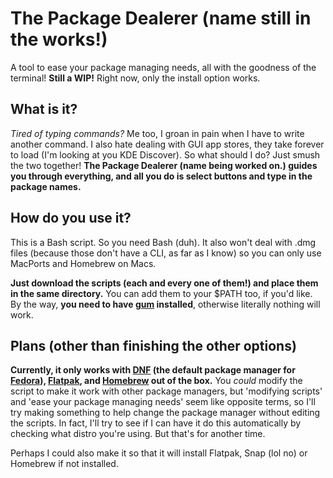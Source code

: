 # The Package Dealerer (name still in the works!)
A tool to ease your package managing needs, all with the goodness of the terminal!
**Still a WIP!** Right now, only the install option works.

## What is it?
*Tired of typing commands?* Me too, I groan in pain when I have to write another command. I also hate dealing with GUI app stores, they take forever to load (I'm looking at you KDE Discover). So what should I do? Just smush the two together! **The Package Dealerer (name being worked on.) guides you through everything, and all you do is select buttons and type in the package names.** 

## How do you use it?
This is a Bash script. So you need Bash (duh). It also won't deal with .dmg files (because those don't have a CLI, as far as I know) so you can only use MacPorts and Homebrew on Macs.

**Just download the scripts (each and every one of them!) and place them in the same directory.** You can add them to your $PATH too, if you'd like. By the way, **you need to have [gum](https://github.com/charmbracelet/gum) installed**, otherwise literally nothing will work.

## Plans (other than finishing the other options)
**Currently, it only works with [DNF](https://docs.fedoraproject.org/en-US/fedora/latest/system-administrators-guide/package-management/DNF/) (the default package manager for [Fedora](https://getfedora.org/)), [Flatpak](https://www.flatpak.org/), and [Homebrew](https://brew.sh/) out of the box.** You *could* modify the script to make it work with other package managers, but 'modifying scripts' and 'ease your package managing needs' seem like opposite terms, so I'll try making something to help change the package manager without editing the scripts. In fact, I'll try to see if I can have it do this automatically by checking what distro you're using. But that's for another time. 

Perhaps I could also make it so that it will install Flatpak, Snap (lol no) or Homebrew if not installed. 
